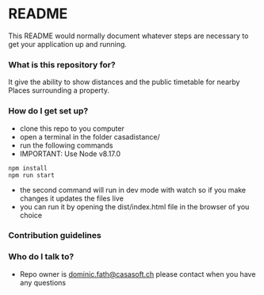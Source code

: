 # README #

This README would normally document whatever steps are necessary to get your application up and running.

### What is this repository for? ###

It give the ability to show distances and the public timetable for nearby Places surrounding a property.

### How do I get set up? ###

* clone this repo to you computer
* open a terminal in the folder casadistance/
* run the following commands
* IMPORTANT: Use Node v8.17.0
```
npm install
npm run start
```
* the second command will run in dev mode with watch so if you make changes it updates the files live
* you can run it by opening the dist/index.html file in the browser of you choice

### Contribution guidelines ###



### Who do I talk to? ###

* Repo owner is dominic.fath@casasoft.ch please contact when you have any questions
